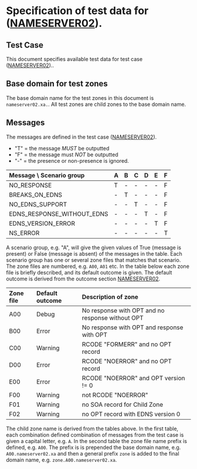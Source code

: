 # Specification of test data for ([NAMESERVER02]).

## Test Case
This document specifies available test data for test case ([NAMESERVER02])..

## Base domain for test zones

The base domain name for the test zones in this document is
`nameserver02.xa.`. All test zones are child zones to the base domain name.

## Messages
The messages are defined in the test case ([NAMESERVER02]).

* "T" = the message _MUST_ be outputted
* "F" = the message must _NOT_ be outputted
* "-" = the presence or non-presence is ignored.

Message \ Scenario group          | A | B | C | D | E | F
:---------------------------------|:--|:--|:--|:--|:--|:--
NO_RESPONSE                       | T | - | - | - | - | F
BREAKS_ON_EDNS                    | - | T | - | - | - | F
NO_EDNS_SUPPORT                   | - | - | T | - | - | F
EDNS_RESPONSE_WITHOUT_EDNS        | - | - | - | T | - | F
EDNS_VERSION_ERROR                | - | - | - | - | T | F
NS_ERROR                          | - | - | - | - | - | T 

A scenario group, e.g. "A", will give the given values of True (message
is present) or False (message is absent) of the messages in the table.
Each scenario group has one or several zone files that matches that
scenario. The zone files are numbered, e.g. `A00`, `A01` etc. In the
table below each zone file is briefly described, and its default
outcome is given. The default outcome is derived from the outcome section
[NAMESERVER02].

Zone file|Default outcome|Description of zone
:--------|:--------------|:----------------------------------------------------------------------------------------------
A00      |Debug          |No response with OPT and no response without OPT
B00      |Error          |No response with OPT and response with OPT
C00      |Warning        |RCODE "FORMERR" and no OPT record
D00      |Error          |RCODE "NOERROR" and no OPT record
E00      |Error          |RCODE "NOERROR" and OPT version != 0
F00      |Warning        |not RCODE "NOERROR"
F01      |Warning        |no SOA record for Child Zone
F02      |Warning        |no OPT record with EDNS version 0

The child zone name is derived from the tables above. In the first table, each combination
defined combination of messages from the test case is given a capital letter, e.g. `A`. In
the second table the zone file name prefix is defined, e.g. `A00`. The prefix is is prepended
the base domain name, e.g. `A00.nameserver02.xa` and then a general prefix
`zone` is added to the final domain name, e.g. `zone.A00.nameserver02.xa`.


[NAMESERVER02]:                  ../../specifications/tests/Nameserver-TP/nameserver02.md
